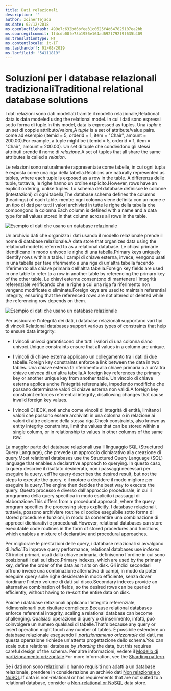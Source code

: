 ```yaml
---
title: Dati relazionali
description: ''
author: zoinerTejada
ms.date: 02/12/2018
ms.openlocfilehash: 499e7c632bd6bfee31c0625f4d647825107ea2bb
ms.sourcegitcommit: 1f4cdb08fe73b1956e164ad692f792f9f635b409
ms.translationtype: HT
ms.contentlocale: it-IT
ms.lasthandoff: 01/08/2019
ms.locfileid: "54111819"
---
```

# <a name="traditional-relational-database-solutions"></a><span data-ttu-id="0cf7f-102">Soluzioni per i database relazionali tradizionali</span><span class="sxs-lookup"><span data-stu-id="0cf7f-102">Traditional relational database solutions</span></span>

<span data-ttu-id="0cf7f-103">I dati relazioni sono dati modellati tramite il modello relazionale,</span><span class="sxs-lookup"><span data-stu-id="0cf7f-103">Relational data is data modeled using the relational model.</span></span> <span data-ttu-id="0cf7f-104">in cui i dati sono espressi sotto forma di tuple.</span><span class="sxs-lookup"><span data-stu-id="0cf7f-104">In this model, data is expressed as tuples.</span></span> <span data-ttu-id="0cf7f-105">Una *tupla* è un set di coppie attributo/valore,</span><span class="sxs-lookup"><span data-stu-id="0cf7f-105">A *tuple* is a set of attribute/value pairs.</span></span> <span data-ttu-id="0cf7f-106">come ad esempio (itemid = 5, orderid = 1, item = "Chair", amount = 200.00).</span><span class="sxs-lookup"><span data-stu-id="0cf7f-106">For example, a tuple might be (itemid = 5, orderid = 1, item = "Chair", amount = 200.00).</span></span> <span data-ttu-id="0cf7f-107">Un set di tuple che condividono gli stessi attributi prende il nome di *relazione*.</span><span class="sxs-lookup"><span data-stu-id="0cf7f-107">A set of tuples that all share the same attributes is called a *relation*.</span></span>

<span data-ttu-id="0cf7f-108">Le relazioni sono naturalmente rappresentate come tabelle, in cui ogni tupla è esposta come una riga della tabella.</span><span class="sxs-lookup"><span data-stu-id="0cf7f-108">Relations are naturally represented as tables, where each tuple is exposed as a row in the table.</span></span> <span data-ttu-id="0cf7f-109">A differenza delle tuple, tuttavia, le righe hanno un ordine esplicito.</span><span class="sxs-lookup"><span data-stu-id="0cf7f-109">However, rows have an explicit ordering, unlike tuples.</span></span> <span data-ttu-id="0cf7f-110">Lo schema del database definisce le colonne (intestazioni) di ogni tabella,</span><span class="sxs-lookup"><span data-stu-id="0cf7f-110">The database schema defines the columns (headings) of each table.</span></span> <span data-ttu-id="0cf7f-111">mentre ogni colonna viene definita con un nome e un tipo di dati per tutti i valori archiviati in tutte le righe della tabella che compongono la colonna.</span><span class="sxs-lookup"><span data-stu-id="0cf7f-111">Each column is defined with a name and a data type for all values stored in that column across all rows in the table.</span></span>

![Esempio di dati che usano un database relazionale](../images/example-relational.png)

<span data-ttu-id="0cf7f-113">Un archivio dati che organizza i dati usando il modello relazionale prende il nome di database relazionale.</span><span class="sxs-lookup"><span data-stu-id="0cf7f-113">A data store that organizes data using the relational model is referred to as a relational database.</span></span> <span data-ttu-id="0cf7f-114">Le chiavi primarie identificano in modo univoco le righe di una tabella.</span><span class="sxs-lookup"><span data-stu-id="0cf7f-114">Primary keys uniquely identify rows within a table.</span></span> <span data-ttu-id="0cf7f-115">I campi di chiave esterna, invece, vengono usati in una tabella per fare riferimento a una riga di un'altra tabella facendo riferimento alla chiave primaria dell'altra tabella.</span><span class="sxs-lookup"><span data-stu-id="0cf7f-115">Foreign key fields are used in one table to refer to a row in another table by referencing the primary key of the other table.</span></span> <span data-ttu-id="0cf7f-116">Le chiavi esterne consentono di mantenere l'integrità referenziale verificando che le righe a cui una riga fa riferimento non vengano modificate o eliminate.</span><span class="sxs-lookup"><span data-stu-id="0cf7f-116">Foreign keys are used to maintain referential integrity, ensuring that the referenced rows are not altered or deleted while the referencing row depends on them.</span></span>

![Esempio di dati che usano un database relazionale](../images/example-relational2.png)

<span data-ttu-id="0cf7f-118">Per assicurare l'integrità dei dati, i database relazionali supportano vari tipi di vincoli:</span><span class="sxs-lookup"><span data-stu-id="0cf7f-118">Relational databases support various types of constraints that help to ensure data integrity:</span></span>

- <span data-ttu-id="0cf7f-119">I vincoli univoci garantiscono che tutti i valori di una colonna siano univoci.</span><span class="sxs-lookup"><span data-stu-id="0cf7f-119">Unique constraints ensure that all values in a column are unique.</span></span>

- <span data-ttu-id="0cf7f-120">I vincoli di chiave esterna applicano un collegamento tra i dati di due tabelle.</span><span class="sxs-lookup"><span data-stu-id="0cf7f-120">Foreign key constraints enforce a link between the data in two tables.</span></span> <span data-ttu-id="0cf7f-121">Una chiave esterna fa riferimento alla chiave primaria o a un'altra chiave univoca di un'altra tabella.</span><span class="sxs-lookup"><span data-stu-id="0cf7f-121">A foreign key references the primary key or another unique key from another table.</span></span> <span data-ttu-id="0cf7f-122">Un vincolo di chiave esterna applica anche l'integrità referenziale, impedendo modifiche che possano determinare valori di chiave esterna non validi.</span><span class="sxs-lookup"><span data-stu-id="0cf7f-122">A foreign key constraint enforces referential integrity, disallowing changes that cause invalid foreign key values.</span></span>

- <span data-ttu-id="0cf7f-123">I vincoli CHECK, noti anche come vincoli di integrità di entità, limitano i valori che possono essere archiviati in una colonna o in relazione ai valori di altre colonne della stessa riga.</span><span class="sxs-lookup"><span data-stu-id="0cf7f-123">Check constraints, also known as entity integrity constraints, limit the values that can be stored within a single column, or in relationship to values in other columns of the same row.</span></span>

<span data-ttu-id="0cf7f-124">La maggior parte dei database relazionali usa il linguaggio SQL (Structured Query Language), che prevede un approccio dichiarativo alla creazione di query.</span><span class="sxs-lookup"><span data-stu-id="0cf7f-124">Most relational databases use the Structured Query Language (SQL) language that enables a declarative approach to querying.</span></span> <span data-ttu-id="0cf7f-125">In questo caso, la query descrive il risultato desiderato, non i passaggi necessari per eseguire la query, ed</span><span class="sxs-lookup"><span data-stu-id="0cf7f-125">The query describes the desired result, but not the steps to execute the query.</span></span> <span data-ttu-id="0cf7f-126">è il motore a decidere il modo migliore per eseguire la query.</span><span class="sxs-lookup"><span data-stu-id="0cf7f-126">The engine then decides the best way to execute the query.</span></span> <span data-ttu-id="0cf7f-127">Questo processo è diverso dall'approccio procedurale, in cui il programma della query specifica in modo esplicito i passaggi di elaborazione.</span><span class="sxs-lookup"><span data-stu-id="0cf7f-127">This differs from a procedural approach, where the query program specifies the processing steps explicitly.</span></span> <span data-ttu-id="0cf7f-128">I database relazionali, tuttavia, possono archiviare routine di codice eseguibile sotto forma di stored procedure e funzioni, in modo da consentire una combinazione di approcci dichiarativi e procedurali.</span><span class="sxs-lookup"><span data-stu-id="0cf7f-128">However, relational databases can store executable code routines in the form of stored procedures and functions, which enables a mixture of declarative and procedural approaches.</span></span>

<span data-ttu-id="0cf7f-129">Per migliorare le prestazioni delle query, i database relazionali si avvalgono di *indici*.</span><span class="sxs-lookup"><span data-stu-id="0cf7f-129">To improve query performance, relational databases use *indexes*.</span></span> <span data-ttu-id="0cf7f-130">Gli indici primari, usati dalla chiave primaria, definiscono l'ordine in cui sono posizionati i dati sul disco.</span><span class="sxs-lookup"><span data-stu-id="0cf7f-130">Primary indexes, which are used by the primary key, define the order of the data as it sits on disk.</span></span> <span data-ttu-id="0cf7f-131">Gli indici secondari offrono invece una combinazione alternativa di campi, in modo da poter eseguire query sulle righe desiderate in modo efficiente, senza dover riordinare l'intero volume di dati sul disco.</span><span class="sxs-lookup"><span data-stu-id="0cf7f-131">Secondary indexes provide an alternative combination of fields, so the desired rows can be queried efficiently, without having to re-sort the entire data on disk.</span></span>

<span data-ttu-id="0cf7f-132">Poiché i database relazionali applicano l'integrità referenziale, ridimensionarli può risultare complicato.</span><span class="sxs-lookup"><span data-stu-id="0cf7f-132">Because relational databases enforce referential integrity, scaling a relational database can become challenging.</span></span> <span data-ttu-id="0cf7f-133">Qualsiasi operazione di query o di inserimento, infatti, può coinvolgere un numero qualsiasi di tabelle.</span><span class="sxs-lookup"><span data-stu-id="0cf7f-133">That's because any query or insert operation might touch any number of tables.</span></span> <span data-ttu-id="0cf7f-134">È possibile estendere un database relazionale eseguendo il *partizionamento orizzontale* dei dati, ma questa operazione richiede un'attenta progettazione dello schema.</span><span class="sxs-lookup"><span data-stu-id="0cf7f-134">You can scale out a relational database by *sharding* the data, but this requires careful design of the schema.</span></span> <span data-ttu-id="0cf7f-135">Per altre informazioni, vedere il [Modello di partizionamento orizzontale](../../patterns/sharding.md).</span><span class="sxs-lookup"><span data-stu-id="0cf7f-135">For more information, see the [Sharding pattern](../../patterns/sharding.md).</span></span>

<span data-ttu-id="0cf7f-136">Se i dati non sono relazionali o hanno requisiti non adatti a un database relazionale, prendere in considerazione un archivio dati [Non relazionale o NoSQL](../big-data/non-relational-data.md).</span><span class="sxs-lookup"><span data-stu-id="0cf7f-136">If data is non-relational or has requirements that are not suited to a relational database, consider a [Non-relational or NoSQL](../big-data/non-relational-data.md) data store.</span></span>
